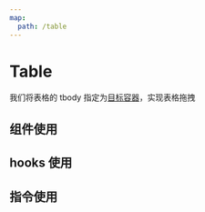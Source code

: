 ```yaml
---
map:
  path: /table
---
```

# Table

我们将表格的 tbody 指定为[目标容器](../target-container/)，实现表格拖拽

## 组件使用
<demo src="./demo.vue"
title="使用组件包裹表格实现"
desc="拖拽表格行进行排序">
</demo>


## hooks 使用
<demo src="./hooks.vue"
title="使用hooks实现"
desc="拖拽表格行进行排序">
</demo>


## 指令使用
<demo src="./directive.vue"
title="为表格绑定指令"
desc="拖拽表格行进行排序">
</demo>
